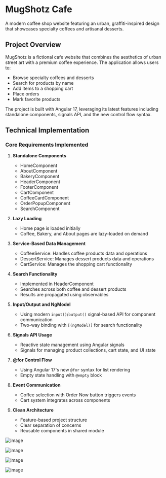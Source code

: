 # MugShotz Cafe

A modern coffee shop website featuring an urban, graffiti-inspired design that showcases specialty coffees and artisanal desserts.

## Project Overview

MugShotz is a fictional cafe website that combines the aesthetics of urban street art with a premium coffee experience. The application allows users to:

- Browse specialty coffees and desserts
- Search for products by name
- Add items to a shopping cart
- Place orders
- Mark favorite products

The project is built with Angular 17, leveraging its latest features including standalone components, signals API, and the new control flow syntax.

## Technical Implementation

### Core Requirements Implemented

1. **Standalone Components**
   - HomeComponent 
   - AboutComponent
   - BakeryComponent
   - HeaderComponent
   - FooterComponent
   - CartComponent
   - CoffeeCardComponent
   - OrderPopupComponent
   - SearchComponent

2. **Lazy Loading**
   - Home page is loaded initially
   - Coffee, Bakery, and About pages are lazy-loaded on demand

3. **Service-Based Data Management**
   - CoffeeService: Handles coffee products data and operations
   - DessertService: Manages dessert products data and operations
   - CartService: Manages the shopping cart functionality

4. **Search Functionality**
   - Implemented in HeaderComponent
   - Searches across both coffee and dessert products
   - Results are propagated using observables

5. **Input/Output and NgModel**
   - Using modern `input()`/`output()` signal-based API for component communication
   - Two-way binding with `[(ngModel)]` for search functionality

6. **Signals API Usage**
   - Reactive state management using Angular signals
   - Signals for managing product collections, cart state, and UI state

7. **@for Control Flow**
   - Using Angular 17's new `@for` syntax for list rendering
   - Empty state handling with `@empty` block

8. **Event Communication**
   - Coffee selection with Order Now button triggers events
   - Cart system integrates across components

9. **Clean Architecture**
   - Feature-based project structure
   - Clear separation of concerns
   - Reusable components in shared module
  
![image](https://github.com/user-attachments/assets/36ee1912-2867-4c2c-8244-4c409750c416)

![image](https://github.com/user-attachments/assets/2d8167fa-0d2f-4efb-b9ce-ad70f36e1984)

![image](https://github.com/user-attachments/assets/47f58ec5-c729-4f10-ad49-b2c17831062c)

![image](https://github.com/user-attachments/assets/b81504c5-becc-4cef-910b-b94315373608)


  
